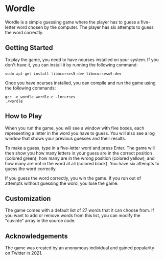 # **Wordle**

Wordle is a simple guessing game where the player has to guess a five-letter word chosen by the computer. The player has six attempts to guess the word correctly.

## Getting Started
To play the game, you need to have ncurses installed on your system. If you don't have it, you can install it by running the following command:

    sudo apt-get install libncurses5-dev libncursesw5-dev

Once you have ncurses installed, you can compile and run the game using the following commands:

    gcc -o wordle wordle.c -lncurses
    ./wordle

## How to Play
When you run the game, you will see a window with five boxes, each representing a letter in the word you have to guess. You will also see a log window that shows your previous guesses and their results.

To make a guess, type in a five-letter word and press Enter. The game will then show you how many letters in your guess are in the correct position (colored green), how many are in the wrong position (colored yellow), and how many are not in the word at all (colored black). You have six attempts to guess the word correctly.

If you guess the word correctly, you win the game. If you run out of attempts without guessing the word, you lose the game.

## Customization
The game comes with a default list of 27 words that it can choose from. If you want to add or remove words from this list, you can modify the "cuvinte" array in the source code.

## Acknowledgements
The game was created by an anonymous individual and gained popularity on Twitter in 2021.
